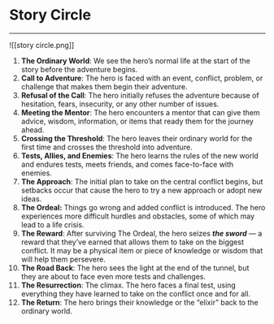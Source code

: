 # Story Circle
---
![[story circle.png]]

1.  **The Ordinary World**: We see the hero’s normal life at the start of the story before the adventure begins.
2.  **Call to Adventure**: The hero is faced with an event, conflict, problem, or challenge that makes them begin their adventure.
3.  **Refusal of the Call**: The hero initially refuses the adventure because of hesitation, fears, insecurity, or any other number of issues.
4.  **Meeting the Mentor**: The hero encounters a mentor that can give them advice, wisdom, information, or items that ready them for the journey ahead.
5.  **Crossing the Threshold**: The hero leaves their ordinary world for the first time and crosses the threshold into adventure.
6.  **Tests, Allies, and Enemies**: The hero learns the rules of the new world and endures tests, meets friends, and comes face-to-face with enemies.
7.  **The Approach**: The initial plan to take on the central conflict begins, but setbacks occur that cause the hero to try a new approach or adopt new ideas.
8.  **The Ordeal:** Things go wrong and added conflict is introduced. The hero experiences more difficult hurdles and obstacles, some of which may lead to a life crisis.
9.  **The Reward**: After surviving The Ordeal, the hero seizes _**the sword**_ — a reward that they’ve earned that allows them to take on the biggest conflict. It may be a physical item or piece of knowledge or wisdom that will help them persevere.
10.  **The Road Back**: The hero sees the light at the end of the tunnel, but they are about to face even more tests and challenges.
11.  **The Resurrection**: The climax. The hero faces a final test, using everything they have learned to take on the conflict once and for all.
12.  **The Return**: The hero brings their knowledge or the “elixir” back to the ordinary world.